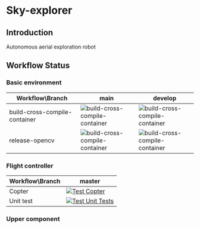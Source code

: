 # Sky-explorer

## Introduction

Autonomous aerial exploration robot

## Workflow Status

### Basic environment

| Workflow\Branch               | main                                                         | develop                                                      |
| ----------------------------- | ------------------------------------------------------------ | ------------------------------------------------------------ |
| build-cross-compile-container | ![build-cross-compile-container](https://github.com/jason-xy/Sky-explorer/actions/workflows/build-cross-compile-container.yml/badge.svg?branch=main) | ![build-cross-compile-container](https://github.com/jason-xy/Sky-explorer/actions/workflows/build-cross-compile-container.yml/badge.svg?branch=develop) |
| release-opencv                | ![build-cross-compile-container](https://github.com/jason-xy/Sky-explorer/actions/workflows/release-opencv.yml/badge.svg?branch=main) | ![build-cross-compile-container](https://github.com/jason-xy/Sky-explorer/actions/workflows/release-opencv.yml/badge.svg?branch=develop) |

### Flight controller

| Workflow\Branch | master                                                       |
| --------------- | ------------------------------------------------------------ |
| Copter          | [![Test Copter](https://github.com/jason-xy/ardupilot/workflows/test%20copter/badge.svg?branch=master)](https://github.com/jason-xy/ardupilot/actions/workflows/test_sitl_copter.yml) |
| Unit test       | [![Test Unit Tests](https://github.com/jason-xy/ardupilot/workflows/test%20unit%20tests/badge.svg?branch=master)](https://github.com/jason-xy/ardupilot/actions/workflows/test_unit_tests.yml) |

### Upper component

